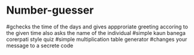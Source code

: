 # Number-guesser
#gchecks the time of the days and gives appproriate greeting accoring to the given time also asks the name of the individual
#simple kaun banega corerpati style quiz
#simple multiplication table generator
#changes your message to a secrete code
